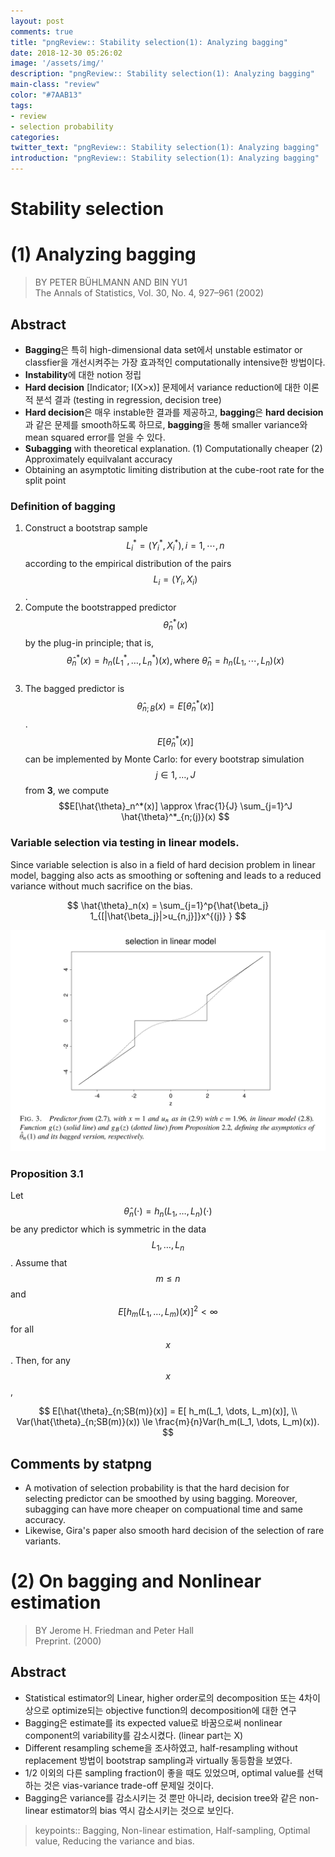 ```yaml
---
layout: post
comments: true
title: "pngReview:: Stability selection(1): Analyzing bagging"
date: 2018-12-30 05:26:02
image: '/assets/img/'
description: "pngReview:: Stability selection(1): Analyzing bagging"
main-class: "review"
color: "#7AAB13"
tags:
- review
- selection probability
categories:
twitter_text: "pngReview:: Stability selection(1): Analyzing bagging"
introduction: "pngReview:: Stability selection(1): Analyzing bagging"
---
```


Stability selection
=========================

# (1) Analyzing bagging
> BY PETER BÜHLMANN AND BIN YU1 <br />
> The Annals of Statistics, Vol. 30, No. 4, 927–961 (2002)

## Abstract

- **Bagging**은 특히 high-dimensional data set에서 unstable  estimator or classfier을 개선시켜주는 가장 효과적인 computationally intensive한 방법이다.
- **Instability**에 대한 notion 정립
- **Hard decision** [Indicator; I(X>x)] 문제에서 variance reduction에 대한 이론적 분석 결과 (testing in regression, decision tree)
- **Hard decision**은 매우 instable한 결과를 제공하고, **bagging**은 **hard decision**과 같은 문제를 smooth하도록 하므로, **bagging**을 통해 smaller variance와 mean squared error를 얻을 수 있다.
- **Subagging** with theoretical explanation.
  (1) Computationally cheaper
  (2) Approximately equilvalant accuracy
- Obtaining an asymptotic limiting distribution at the cube-root rate for the split point


### Definition of **bagging**

1. Construct a bootstrap sample $$L_i^* = (Y_i^*, X_i^*), i=1, \cdots, n $$ according to the empirical distribution of the pairs $$L_i = (Y_i, X_i)$$.<br />
2. Compute the bootstrapped predictor $$\hat{\theta}_n^*(x)$$ by the plug-in principle; that is, $$\hat{\theta}_n^*(x)=h_n(L_1^*, \dots, L_n^*)(x), \text{where } \hat{\theta}_n=h_n(L_1, \cdots, L_n)(x)$$ <br />
3. The bagged predictor is $$\hat{\theta}_{n;B}(x)=E[\hat{\theta}_n^*(x)]$$.<br />
$$E[\hat{\theta}_n^*(x)]$$ can be implemented by Monte Carlo: for every bootstrap simulation $$j\in{1,\dots,J}$$ from **3**, we compute $$E[\hat{\theta}_n^*(x)] \approx \frac{1}{J} \sum_{j=1}^J \hat{\theta}^*_{n;(j)}(x) $$


### Variable selection via testing in linear models.

Since variable selection is also in a field of hard decision problem in linear model,
bagging also acts as smoothing or softening and leads to a reduced variance without much sacrifice on the bias.

$$
\hat{\theta}_n(x) = \sum_{j=1}^p{\hat{\beta_j} 1_{[|\hat{\beta_j}|>u_{n,j}]}x^{(j)} }
$$

![Figure of example of estimating with bagged samples in linear model](/images/ExampleOfBagging.png)

### Proposition 3.1
Let $$\hat{\theta}_n(\cdot)=h_n(L_1, \dots, L_n)(\cdot)$$ be any predictor which is symmetric in the data $$L_1, \dots, L_n$$. Assume that $$m \le n$$ and $$E[h_m(L_1, \dots, L_m)(x)]^2 < \infty $$ for all $$x$$. Then, for any $$x$$,

$$
E[\hat{\theta}_{n;SB(m)}(x)] = E[ h_m(L_1, \dots, L_m)(x)], \\
Var(\hat{\theta}_{n;SB(m)}(x)) \le \frac{m}{n}Var(h_m(L_1, \dots, L_m)(x)).
$$



## Comments by statpng
- A motivation of selection probability is that the hard decision for selecting predictor can be smoothed by using bagging. Moreover, subagging can have more cheaper on compuational time and same accuracy.
- Likewise, Gira's paper also smooth hard decision of the selection of rare variants.


# (2) On bagging and Nonlinear estimation
> BY Jerome H. Friedman and Peter Hall <br />
> Preprint. (2000)


## Abstract

- Statistical estimator의 Linear, higher order로의 decomposition 또는 4차이상으로 optimize되는 objective function의 decomposition에 대한 연구
- Bagging은 estimate를 its expected value로 바꿈으로써 nonlinear component의 variability를 감소시켰다. (linear part는 X)
- Different resampling scheme을 조사하였고, half-resampling without replacement 방법이 bootstrap sampling과 virtually 동등함을 보였다.
- 1/2 이외의 다른 sampling fraction이 좋을 때도 있었으며, optimal value를 선택하는 것은 vias-variance trade-off 문제일 것이다.
- Bagging은 variance를 감소시키는 것 뿐만 아니라, decision tree와 같은 non-linear estimator의 bias 역시 감소시키는 것으로 보인다.

> keypoints:: Bagging, Non-linear estimation, Half-sampling, Optimal value, Reducing the variance and bias.
